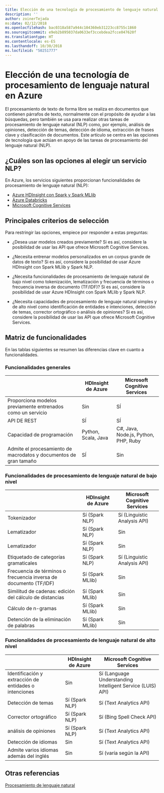 ```yaml
---
title: Elección de una tecnología de procesamiento de lenguaje natural
description: ''
author: zoinerTejada
ms:date: 02/12/2018
ms.openlocfilehash: bac0318a587a944c104360eb31223cc8755c1860
ms.sourcegitcommit: e9eb2b895037da0633ef3ccebdea2fcce047620f
ms.translationtype: HT
ms.contentlocale: es-ES
ms.lasthandoff: 10/30/2018
ms.locfileid: "50251777"
---
```

# <a name="choosing-a-natural-language-processing-technology-in-azure"></a>Elección de una tecnología de procesamiento de lenguaje natural en Azure

El procesamiento de texto de forma libre se realiza en documentos que contienen párrafos de texto, normalmente con el propósito de ayudar a las búsquedas, pero también se usa para realizar otras tareas de procesamiento de lenguaje natural (NLP) como, por ejemplo, análisis de opiniones, detección de temas, detección de idioma, extracción de frases clave y clasificación de documentos. Este artículo se centra en las opciones de tecnología que actúan en apoyo de las tareas de procesamiento del lenguaje natural (NLP).

## <a name="what-are-your-options-when-choosing-an-nlp-service"></a>¿Cuáles son las opciones al elegir un servicio NLP?

En Azure, los servicios siguientes proporcionan funcionalidades de procesamiento de lenguaje natural (NLP):

- [Azure HDInsight con Spark y Spark MLlib](/azure/hdinsight/spark/apache-spark-overview)
- [Azure Databricks](/azure/azure-databricks/what-is-azure-databricks)
- [Microsoft Cognitive Services](/azure/cognitive-services/welcome)

## <a name="key-selection-criteria"></a>Principales criterios de selección

Para restringir las opciones, empiece por responder a estas preguntas:

- ¿Desea usar modelos creados previamente? Si es así, considere la posibilidad de usar las API que ofrece Microsoft Cognitive Services.

- ¿Necesita entrenar modelos personalizados en un corpus grande de datos de texto? Si es así, considere la posibilidad de usar Azure HDInsight con Spark MLlib y Spark NLP.

- ¿Necesita funcionalidades de procesamiento de lenguaje natural de bajo nivel como tokenización, lematización y frecuencia de términos o frecuencia inversa de documento (TF/IDF)? Si es así, considere la posibilidad de usar Azure HDInsight con Spark MLlib y Spark NLP.

- ¿Necesita capacidades de procesamiento de lenguaje natural simples y de alto nivel como identificación de entidades e intenciones, detección de temas, corrector ortográfico o análisis de opiniones? Si es así, considere la posibilidad de usar las API que ofrece Microsoft Cognitive Services.

## <a name="capability-matrix"></a>Matriz de funcionalidades

En las tablas siguientes se resumen las diferencias clave en cuanto a funcionalidades.  

### <a name="general-capabilities"></a>Funcionalidades generales

| | HDInsight de Azure | Microsoft Cognitive Services |
| --- | --- | --- |
| Proporciona modelos previamente entrenados como un servicio | Sin  | SÍ |
| API DE REST | SÍ | SÍ |
| Capacidad de programación | Python, Scala, Java | C#, Java, Node.js, Python, PHP, Ruby |
| Admite el procesamiento de macrodatos y documentos de gran tamaño | SÍ | Sin  |

### <a name="low-level-natural-language-processing-capabilities"></a>Funcionalidades de procesamiento de lenguaje natural de bajo nivel

| | HDInsight de Azure | Microsoft Cognitive Services |  
| --- | --- | --- | 
| Tokenizador | Sí (Spark NLP) | Sí (Linguistic Analysis API) |
| Lematizador | Sí (Spark NLP) | Sin  |
| Lematizador | Sí (Spark NLP) | Sin  |
| Etiquetado de categorías gramaticales | Sí (Spark NLP) | Sí (Linguistic Analysis API) |
| Frecuencia de términos o frecuencia inversa de documento (TF/IDF) | Sí (Spark MLlib) | Sin  |
| Similitud de cadenas: edición del cálculo de distancias | Sí (Spark MLlib) | Sin  |
| Cálculo de n-gramas | Sí (Spark MLlib) | Sin  |
| Detención de la eliminación de palabras | Sí (Spark MLlib) | Sin  |

### <a name="high-level-natural-language-processing-capabilities"></a>Funcionalidades de procesamiento de lenguaje natural de alto nivel

| | HDInsight de Azure | Microsoft Cognitive Services |
| --- | --- | --- | 
| Identificación y extracción de entidades o intenciones | Sin  | Sí (Language Understanding Intelligent Service (LUIS) API) |    
| Detección de temas | Sí (Spark NLP) | Sí (Text Analytics API) |
| Corrector ortográfico | Sí (Spark NLP) | Sí (Bing Spell Check API) |
| análisis de opiniones | Sí (Spark NLP) | Sí (Text Analytics API) |
| Detección de idiomas | Sin  | Sí (Text Analytics API) |
| Admite varios idiomas además del inglés | Sin  | Sí (varía según la API) |

## <a name="see-also"></a>Otras referencias

[Procesamiento de lenguaje natural](../scenarios/natural-language-processing.md)
